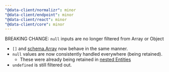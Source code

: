 ```yaml
---
"@data-client/normalizr": minor
"@data-client/endpoint": minor
"@data-client/react": minor
"@data-client/core": minor
---
```


BREAKING CHANGE: `null` inputs are no longer filtered from Array or Object

- `[]` and [schema.Array](https://dataclient.io/rest/api/Array) now behave in the same manner.
- `null` values are now consistently handled everywhere (being retained).
  - These were already being retained in [nested Entities](https://dataclient.io/rest/guides/relational-data#nesting)
- `undefined` is still filtered out.
